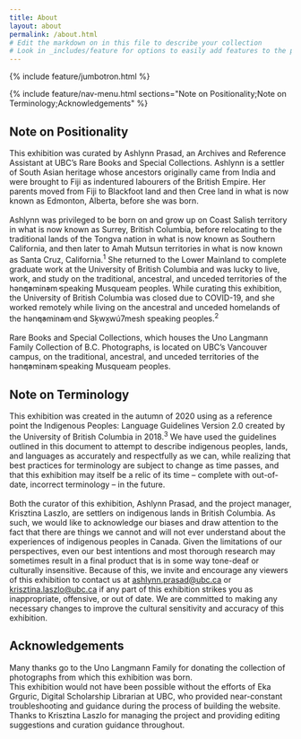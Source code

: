 ```yaml
---
title: About
layout: about
permalink: /about.html
# Edit the markdown on in this file to describe your collection
# Look in _includes/feature for options to easily add features to the page
---
```


{% include feature/jumbotron.html %}

{% include feature/nav-menu.html sections="Note on Positionality;Note on Terminology;Acknowledgements" %}

## Note on Positionality

This exhibition was curated by Ashlynn Prasad, an Archives and Reference Assistant at UBC’s Rare Books and Special Collections. Ashlynn is a settler of South Asian heritage whose ancestors originally came from India and were brought to Fiji as indentured labourers of the British Empire. Her parents moved from Fiji to Blackfoot land and then Cree land in what is now known as Edmonton, Alberta, before she was born.<br><br>
Ashlynn was privileged to be born on and grow up on Coast Salish territory in what is now known as Surrey, British Columbia, before relocating to the traditional lands of the Tongva nation in what is now known as Southern California, and then later to Amah Mutsun territories in what is now known as Santa Cruz, California.<sup>1</sup> She returned to the Lower Mainland to complete graduate work at the University of British Columbia and was lucky to live, work, and study on the traditional, ancestral, and unceded territories of the hən̓q̓əmin̓əm̓ speaking Musqueam peoples. While curating this exhibition, the University of British Columbia was closed due to COVID-19, and she worked remotely while living on the ancestral and unceded homelands of the hən̓q̓əmin̓əm̓ and Sḵwx̱wú7mesh speaking peoples.<sup>2</sup><br><br>
Rare Books and Special Collections, which houses the Uno Langmann Family Collection of B.C. Photographs, is located on UBC’s Vancouver campus, on the traditional, ancestral, and unceded territories of the hən̓q̓əmin̓əm̓ speaking Musqueam peoples.


## Note on Terminology

This exhibition was created in the autumn of 2020 using as a reference point the Indigenous Peoples: Language Guidelines Version 2.0 created by the University of British Columbia in 2018.<sup>3</sup> We have used the guidelines outlined in this document to attempt to describe indigenous peoples, lands, and languages as accurately and respectfully as we can, while realizing that best practices for terminology are subject to change as time passes, and that this exhibition may itself be a relic of its time – complete with out-of-date, incorrect terminology – in the future.<br><br>
Both the curator of this exhibition, Ashlynn Prasad, and the project manager, Krisztina Laszlo, are settlers on indigenous lands in British Columbia. As such, we would like to acknowledge our biases and draw attention to the fact that there are things we cannot and will not ever understand about the experiences of indigenous peoples in Canada. Given the limitations of our perspectives, even our best intentions and most thorough research may sometimes result in a final product that is in some way tone-deaf or culturally insensitive. Because of this, we invite and encourage any viewers of this exhibition to contact us at ashlynn.prasad@ubc.ca or krisztina.laszlo@ubc.ca if any part of this exhibition strikes you as inappropriate, offensive, or out of date. We are committed to making any necessary changes to improve the cultural sensitivity and accuracy of this exhibition.


## Acknowledgements

Many thanks go to the Uno Langmann Family for donating the collection of photographs from which this exhibition was born.<br>
This exhibition would not have been possible without the efforts of Eka Grguric, Digital Scholarship Librarian at UBC, who provided near-constant troubleshooting and guidance during the process of building the website.<br>
Thanks to Krisztina Laszlo for managing the project and providing editing suggestions and curation guidance throughout.
